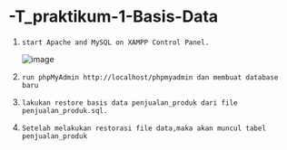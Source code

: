 # -T_praktikum-1-Basis-Data
1.     start Apache and MySQL on XAMPP Control Panel. 
    ![image](https://github.com/Fanzirfan27/-T_praktikum-1-Basis-Data/assets/160199038/68ec4233-4c47-49d3-b059-91560062eeab)
2.     run phpMyAdmin http://localhost/phpmyadmin dan membuat database baru 
3.     lakukan restore basis data penjualan_produk dari file penjualan_produk.sql.
4.     Setelah melakukan restorasi file data,maka akan muncul tabel penjualan_produk
